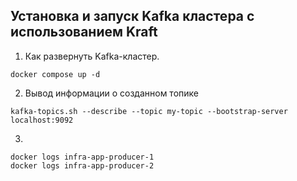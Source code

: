 ## Установка и запуск Kafka кластера с использованием Kraft

1. Как развернуть Kafka-кластер.

```
docker compose up -d
```

2. Вывод информации о созданном топике

```
kafka-topics.sh --describe --topic my-topic --bootstrap-server localhost:9092
```

3.


```
docker logs infra-app-producer-1
docker logs infra-app-producer-2
```